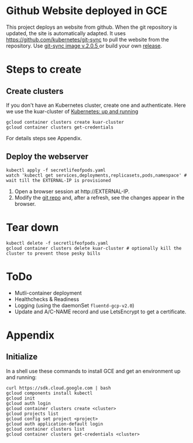 # Github Website deployed in GCE

This project deploys an website from github. When the git repository is updated, the site is automatically adapted.
It uses https://github.com/kubernetes/git-sync to pull the website from the repository. Use [git-sync image v.2.0.5 ](https://hub.docker.com/r/smartbit/git-sync/) or build your own [release](https://github.com/kubernetes/git-sync/releases).

# Steps to create
## Create clusters
If you don't have an Kubernetes cluster, create one and authenticate. Here we use the kuar-cluster of [Kubernetes: up and running](https://github.com/kubernetes-up-and-running)
```
gcloud container clusters create kuar-cluster
gcloud container clusters get-credentials
```
For details steps see Appendix.

## Deploy the webserver
```
kubectl apply -f secretlifeofpods.yaml
watch 'kubectl get services,deployments,replicasets,pods,namespace' # wait till the EXTERNAL-IP is provisioned
```
1. Open a browser session at http://EXTERNAL-IP.
1. Modify the [git repo](https://github.com/pieterlange/secretlifeofpods.git) and, after a refresh, see the changes appear in the browser.

# Tear down
```
kubectl delete -f secretlifeofpods.yaml
gcloud container clusters delete kuar-cluster # optionally kill the cluster to prevent those pesky bills
```

# ToDo
- Mutli-container deployment 
- Healthchecks & Readiness
- Logging (using the daemonSet `fluentd-gcp-v2.0`)
- Update and A/C-NAME record and use LetsEncrypt to get a certificate.

# Appendix
## Initialize
In a shell use these commands to install GCE and get an environment up and running:
```
curl https://sdk.cloud.google.com | bash
gcloud components install kubectl
gcloud init
gcloud auth login
gcloud container clusters create <cluster>
gcloud projects list
gcloud config set project <project>
gcloud auth application-default login
gcloud container clusters list
gcloud container clusters get-credentials <cluster>
```
